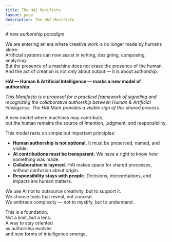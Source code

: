 ```yaml
---
title: The HAI Manifesto
layout: page
description: The HAI Manifesto
---
```


*A new authorship paradigm*

We are entering an era where creative work is no longer made by humans alone.  
Artificial systems can now assist in writing, designing, composing, analyzing.  
But the presence of a machine does not erase the presence of the human.  
And the act of creation is not only about output — it is about authorship.

**HAI — Human & Artificial Intelligence — marks a new model of authorship.** 
 

*This Manifesto is a proposal for a practical framework of signaling and recognizing the collaborative authorship between Human & Artificial Intelligence. The HAI Mark provides a visible sign of this shared process.* 
 

A new model where machines may contribute,   
but the human remains the source of intention, judgment, and responsibility.

This model rests on simple but important principles:

- **Human authorship is not optional.** It must be preserved, named, and visible.  
- **AI contributions must be transparent.** We have a right to know how something was made.  
- **Collaboration is layered.** HAI makes space for shared processes, without confusion about origin.  
- **Responsibility stays with people.** Decisions, interpretations, and impacts are human matters.

We use AI not to outsource creativity, but to support it.  
We choose tools that reveal, not conceal.  
We embrace complexity — not to mystify, but to understand.  

This is a foundation.  
Not a limit, but a lens.  
A way to stay oriented  
as authorship evolves  
and new forms of intelligence emerge.
